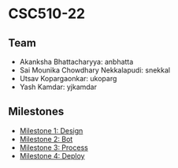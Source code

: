 # CSC510-22

## Team
+ Akanksha Bhattacharyya: anbhatta
+ Sai Mounika Chowdhary Nekkalapudi: snekkal
+ Utsav Kopargaonkar: ukoparg
+ Yash Kamdar: yjkamdar

## Milestones
+ [Milestone 1: Design](https://github.ncsu.edu/csc510-fall2019/CSC510-22/blob/master/DESIGN.md)
+ [Milestone 2: Bot](https://github.ncsu.edu/csc510-fall2019/CSC510-22/blob/master/BOT.md)
+ [Milestone 3: Process](https://github.ncsu.edu/csc510-fall2019/CSC510-22/blob/master/PROCESS.md)
+ [Milestone 4: Deploy](https://github.ncsu.edu/csc510-fall2019/CSC510-22/blob/master/DEPLOY.md)
 
